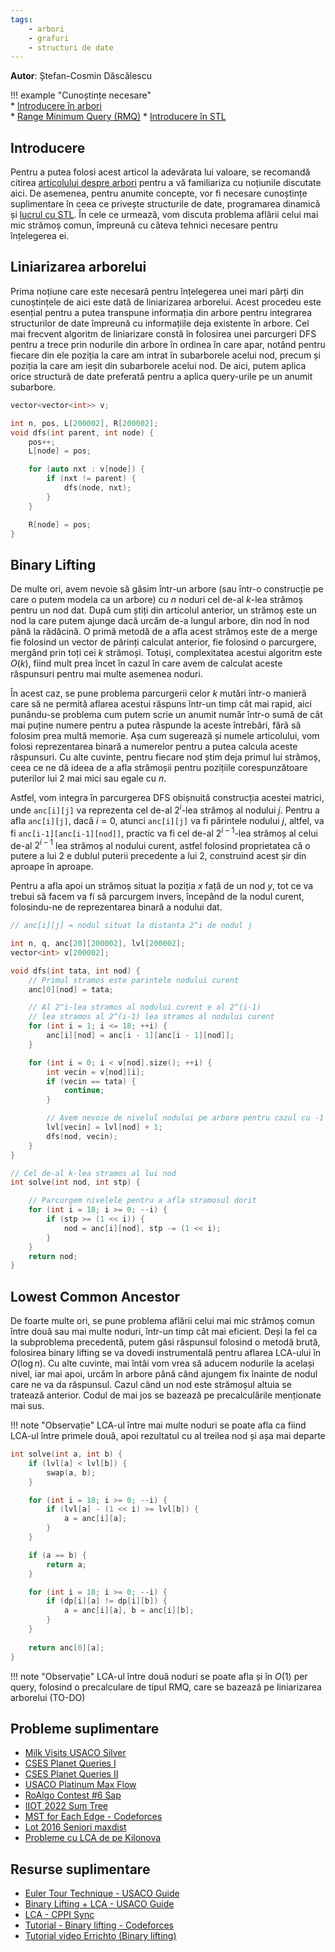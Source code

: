 ```yaml
---
tags:
    - arbori
    - grafuri
    - structuri de date
---
```


**Autor**: Ștefan-Cosmin Dăscălescu

!!! example "Cunoștințe necesare"   
    * [Introducere în arbori](https://edu.roalgo.ro/mediu/tree-1/)    
    * [Range Minimum Query (RMQ)](https://edu.roalgo.ro/dificil/rmq/)
    * [Introducere în STL](https://edu.roalgo.ro/cppintro/stl/)

## Introducere

Pentru a putea folosi acest articol la adevărata lui valoare, se recomandă citirea [articolului despre arbori](https://edu.roalgo.ro/mediu/tree-1/) pentru a vă familiariza cu noțiunile discutate aici. De asemenea, pentru anumite concepte, vor fi necesare cunoștințe suplimentare în ceea ce privește structurile de date, programarea dinamică și [lucrul cu STL](https://edu.roalgo.ro/cppintro/stl/). În cele ce urmează, vom discuta problema aflării celui mai mic strămoș comun, împreună cu câteva tehnici necesare pentru înțelegerea ei.

## Liniarizarea arborelui

Prima noțiune care este necesară pentru înțelegerea unei mari părți din cunoștințele de aici este dată de liniarizarea arborelui. Acest procedeu este esențial pentru a putea transpune informația din arbore pentru integrarea structurilor de date împreună cu informațiile deja existente în arbore. Cel mai frecvent algoritm de liniarizare constă în folosirea unei parcurgeri DFS pentru a trece prin nodurile din arbore în ordinea în care apar, notând pentru fiecare din ele poziția la care am intrat în subarborele acelui nod, precum și poziția la care am ieșit din subarborele acelui nod. De aici, putem aplica orice structură de date preferată pentru a aplica query-urile pe un anumit subarbore. 

```cpp
vector<vector<int>> v;

int n, pos, L[200002], R[200002];
void dfs(int parent, int node) {
    pos++;
    L[node] = pos;

    for (auto nxt : v[node]) {
        if (nxt != parent) {
            dfs(node, nxt);
        }
    }

    R[node] = pos;
}
```

## Binary Lifting

De multe ori, avem nevoie să găsim într-un arbore (sau într-o construcție pe care o putem modela ca un arbore) cu $n$ noduri cel de-al $k$-lea strămoș pentru un nod dat. După cum știți din articolul anterior, un strămoș este un nod la care putem ajunge dacă urcăm de-a lungul arbore, din nod în nod până la rădăcină. O primă metodă de a afla acest strămoș este de a merge fie folosind un vector de părinți calculat anterior, fie folosind o parcurgere, mergând prin toți cei $k$ strămoși. Totuși, complexitatea acestui algoritm este $O(k)$, fiind mult prea încet în cazul în care avem de calculat aceste răspunsuri pentru mai multe asemenea noduri. 

În acest caz, se pune problema parcurgerii celor $k$ mutări într-o manieră care să ne permită aflarea acestui răspuns într-un timp cât mai rapid, aici punându-se problema cum putem scrie un anumit număr într-o sumă de cât mai puține numere pentru a putea răspunde la aceste întrebări, fără să folosim prea multă memorie. Așa cum sugerează și numele articolului, vom folosi reprezentarea binară a numerelor pentru a putea calcula aceste răspunsuri. Cu alte cuvinte, pentru fiecare nod știm deja primul lui strămoș, ceea ce ne dă ideea de a afla strămoșii pentru pozițiile corespunzătoare puterilor lui $2$ mai mici sau egale cu $n$. 

Astfel, vom integra în parcurgerea DFS obișnuită construcția acestei matrici, unde `anc[i][j]` va reprezenta cel de-al $2^i$-lea strămoș al nodului $j$. Pentru a afla `anc[i][j]`, dacă $i = 0$, atunci `anc[i][j]` va fi părintele nodului $j$, altfel, va fi `anc[i-1][anc[i-1][nod]]`, practic va fi cel de-al $2^{i-1}$-lea strămoș al celui de-al $2^{i-1}$ lea strămoș al nodului curent, astfel folosind proprietatea că o putere a lui $2$ e dublul puterii precedente a lui $2$, construind acest șir din aproape în aproape. 

Pentru a afla apoi un strămoș situat la poziția $x$ față de un nod $y$, tot ce va trebui să facem va fi să parcurgem invers, începând de la nodul curent, folosindu-ne de reprezentarea binară a nodului dat. 

```cpp
// anc[i][j] = nodul situat la distanta 2^i de nodul j

int n, q, anc[20][200002], lvl[200002];
vector<int> v[200002];

void dfs(int tata, int nod) {
    // Primul stramos este parintele nodului curent
    anc[0][nod] = tata;

    // Al 2^i-lea stramos al nodului curent e al 2^(i-1)
    // lea stramos al 2^(i-1) lea stramos al nodului curent
    for (int i = 1; i <= 18; ++i) {
        anc[i][nod] = anc[i - 1][anc[i - 1][nod]];
    }

    for (int i = 0; i < v[nod].size(); ++i) {
        int vecin = v[nod][i];
        if (vecin == tata) {
            continue;
        }

        // Avem nevoie de nivelul nodului pe arbore pentru cazul cu -1
        lvl[vecin] = lvl[nod] + 1;
        dfs(nod, vecin);
    }
}

// Cel de-al k-lea stramos al lui nod
int solve(int nod, int stp) {

    // Parcurgem nivelele pentru a afla stramosul dorit
    for (int i = 18; i >= 0; --i) {
        if (stp >= (1 << i)) {
            nod = anc[i][nod], stp -= (1 << i);
        }
    }
    return nod;
}
```

## Lowest Common Ancestor

De foarte multe ori, se pune problema aflării celui mai mic strămoș comun între două sau mai multe noduri, într-un timp cât mai eficient. Deși la fel ca la subproblema precedentă, putem găsi răspunsul folosind o metodă brută, folosirea binary lifting se va dovedi instrumentală pentru aflarea LCA-ului în $O(\log n)$. Cu alte cuvinte, mai întâi vom vrea să aducem nodurile la același nivel, iar mai apoi, urcăm în arbore până când ajungem fix înainte de nodul care ne va da răspunsul. Cazul când un nod este strămoșul altuia se tratează anterior. Codul de mai jos se bazează pe precalculările menționate mai sus.

!!! note "Observație"
    LCA-ul între mai multe noduri se poate afla ca fiind LCA-ul între primele două, apoi rezultatul cu al treilea nod și așa mai departe

```cpp
int solve(int a, int b) {
    if (lvl[a] < lvl[b]) {
        swap(a, b);
    }

    for (int i = 18; i >= 0; --i) {
        if (lvl[a] - (1 << i) >= lvl[b]) {
            a = anc[i][a];
        }
    }

    if (a == b) {
        return a;
    }

    for (int i = 18; i >= 0; --i) {
        if (dp[i][a] != dp[i][b]) {
            a = anc[i][a], b = anc[i][b];
        }
    }
    
    return anc[0][a];
}
```

!!! note "Observație"
    LCA-ul între două noduri se poate afla și în $O(1)$ per query, folosind o precalculare de tipul RMQ, care se bazează pe liniarizarea arborelui (TO-DO)

## Probleme suplimentare

* [Milk Visits USACO Silver](http://www.usaco.org/index.php?page=viewproblem2&cpid=968)
* [CSES Planet Queries I](https://cses.fi/problemset/task/1750)
* [CSES Planet Queries II](https://cses.fi/problemset/task/1160)
* [USACO Platinum Max Flow](http://www.usaco.org/index.php?page=viewproblem2&cpid=576)
* [RoAlgo Contest #6 Sap](https://kilonova.ro/problems/1802)
* [IIOT 2022 Sum Tree](https://kilonova.ro/problems/305)
* [MST for Each Edge - Codeforces](https://codeforces.com/contest/609/problem/E)
* [Lot 2016 Seniori maxdist](https://kilonova.ro/problems/1918)
* [Probleme cu LCA de pe Kilonova](https://kilonova.ro/tags/285)

## Resurse suplimentare

* [Euler Tour Technique - USACO Guide](https://usaco.guide/gold/tree-euler)
* [Binary Lifting + LCA - USACO Guide](https://usaco.guide/plat/binary-jump?lang=cpp)
* [LCA - CPPI Sync](https://iordachebogdan.github.io/cppi/lca_nivel_avansat.html)
* [Tutorial - Binary lifting - Codeforces](https://codeforces.com/blog/entry/100826)
* [Tutorial video Errichto (Binary lifting)](https://www.youtube.com/watch?v=oib-XsjFa-M)
